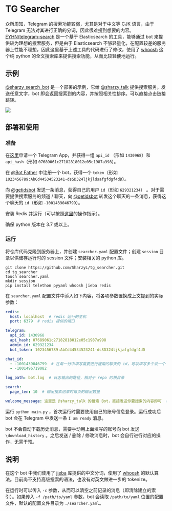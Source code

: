 # TG Searcher

众所周知，Telegram 的搜索功能较弱，尤其是对于中文等 CJK 语言，由于 Telegram 无法对其进行正确的分词，因此很难搜到想要的内容。[EYHN/telegram-search](https://github.com/EYHN/telegram-search) 是一个基于 Elasticsearch 的工具，能够通过 bot 来提供较为理想的搜索服务，但是由于 Elasticsearch 不够轻量化，在配置较差的服务器上性能不理想，因此这里基于上述工具的代码进行了修改，使用了 [whoosh](https://whoosh.readthedocs.io) 这个纯 python 的全文搜索库来提供搜索功能，从而比较轻便地运行。

## 示例

[@sharzy_search_bot](https://t.me/sharzy_search_bot) 是一个部署的示例，它给 [@sharzy_talk](https://t.me/sharzy_talk) 提供搜索服务。发送任意文字，bot 即会返回搜索到的内容，并按照相关性排序。可以直接点击链接跳转。

![](https://p.sda1.dev/0/c0f19f7cab2aa58879e716e3f1cec538/image.png)

## 部署和使用

### 准备

在[这里](https://my.telegram.org/apps)申请一个 Telegram App，并获得一组 `api_id` （形如 `1430968`）和 `api_hash`（形如 `07689061c27182818012e05c1987a998`）。

在 [@Bot Father](https://t.me/BotFather) 中注册一个 bot，获得一个 `token`（形如 `1023456789:AbCd44534523241-dsSD324ljkjldsafgfdgf4dD`）。

向 [@getidsbot](https://t.me/getidsbot) 发送一条消息，获得自己的用户 `id`（形如 `629321234`） 。对于需要提供搜索服务的频道 / 聊天，向 [@getidsbot](https://t.me/getidsbot) 转发这个聊天的一条消息，获得这个聊天的 `id`（形如 `-1001439046799`）。

安装 Redis 并运行（可以按照[这里](https://redis.io/topics/quickstart)的操作指示）。

确保 python 版本在 3.7 或以上。

### 运行

将仓库代码克隆到服务器上，并创建 `searcher.yaml` 配置文件；创建 `session` 目录以供储存运行时的 session 文件；安装相关的 python 库。

```shell script
git clone https://github.com/SharzyL/tg_searcher.git
cd tg_searcher
touch searcher.yaml
mkdir session
pip install telethon pyyaml whoosh jieba redis
```

在 `searcher.yaml` 配置文件中添入如下内容，将各项参数置换成上文提到的实际参数：

```yaml
redis:
  host: localhost  # redis 运行的主机
  port: 6379  # redis 提供的端口

telegram:
  api_id: 1430968
  api_hash: 07689061c27182818012e05c1987a998
  admin_id: 629321234
  bot_token: 1023456789:AbCd44534523241-dsSD324ljkjafgfdgf4dD

chat_id:
  - -1001439046799  # 在每一行中填写需要进行搜索的聊天的 id，可以填写多个或一个
  - -1001496719082

log_path: bot.log  # 日志输出的路径，相对于 repo 的根目录

search:
  page_len: 10  # 输出搜索结果时每页的输出数量

welcome_message: 这里是 @sharzy_talk 的搜索 Bot，直接发送你要搜索的内容即可  # 用户启动 bot 时的欢迎信息

```

运行 `python main.py` ，首次运行时需要使用自己的账号信息登录。运行成功后 bot 会在 Telegram 中发送一条 `I am ready` 消息。

bot 不会自动下载历史消息，需要手动用上面填写的账号向 bot 发送 `\download_history` 。之后发送 / 删除 / 修改消息时，bot 会自行进行对应的操作，无需干预。

## 说明

在这个 bot 中我们使用了 [jieba](https://github.com/fxsjy/jieba) 库提供的中文分词，使用了 [whoosh](https://whoosh.readthedocs.io) 的默认算法。目前尚不支持高级搜索的语法，也没有对英文做进一步的 tokenize。

在运行时可以传入 `-c` 参数，从而可以清空之前记录的消息（即清除建立的索引）。如果传入 `-f /path/to/yaml` 参数，bot 会读取 `/path/to/yaml` 位置的配置文件，默认的配置文件目录为 `./searcher.yaml`。


